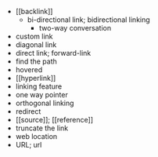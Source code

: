 - [[backlink]]
    - bi-directional link; bidirectional linking
        - two-way conversation
- custom link
- diagonal link
- direct link; forward-link
- find the path
- hovered
- [[hyperlink]]
- linking feature
- one way pointer
- orthogonal linking
- redirect
- [[source]]; [[reference]]
- truncate the link
- web location
- URL; url
